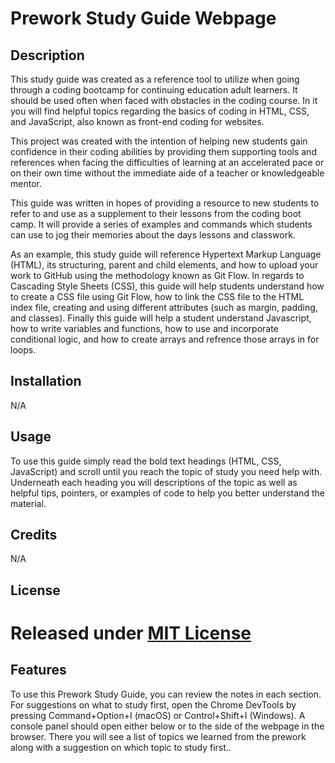 # Prework Study Guide Webpage

## Description

This study guide was created as a reference tool to utilize when going through a coding bootcamp for continuing education adult learners. It should be used often when faced with obstacles in the coding course. In it you will find helpful topics regarding the basics of coding in HTML, CSS, and JavaScript, also known as front-end coding for websites.

This project was created with the intention of helping new students gain confidence in their coding abilities by providing them supporting tools and references when facing the difficulties of learning at an accelerated pace or on their own time without the immediate aide of a teacher or knowledgeable mentor.

This guide was written in hopes of providing a resource to new students to refer to and use as a supplement to their lessons from the coding boot camp. It will provide a series of examples and commands which students can use to jog their memories about the days lessons and classwork.

As an example, this study guide will reference Hypertext Markup Language (HTML), its structuring, parent and child elements, and how to upload your work to GitHub using the methodology known as Git Flow. In regards to Cascading Style Sheets (CSS), this guide will help students understand how to create a CSS file using Git Flow, how to link the CSS file to the HTML index file, creating and using different attributes (such as margin, padding, and classes). Finally this guide will help a student understand Javascript, how to write variables and functions, how to use and incorporate conditional logic, and how to create arrays and refrence those arrays in for loops. 

## Installation

N/A

## Usage

To use this guide simply read the bold text headings (HTML, CSS, JavaScript) and scroll until you reach the topic of study you need help with. Underneath each heading you will descriptions of the topic as well as helpful tips, pointers, or examples of code to help you better understand the material.

## Credits

N/A

## License

# Released under [MIT License](https://www.mit.edu/~amini/LICENSE.md)

## Features

To use this Prework Study Guide, you can review the notes in each section. For suggestions on what to study first, open the Chrome DevTools by pressing Command+Option+I (macOS) or Control+Shift+I (Windows). A console panel should open either below or to the side of the webpage in the browser. There you will see a list of topics we learned from the prework along with a suggestion on which topic to study first..
